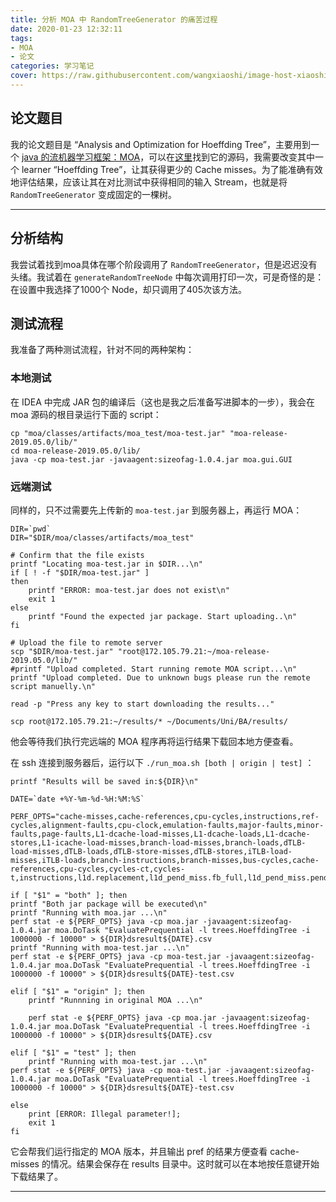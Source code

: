 ```yaml
---
title: 分析 MOA 中 RandomTreeGenerator 的痛苦过程
date: 2020-01-23 12:32:11
tags: 
- MOA
- 论文
categories: 学习笔记
cover: https://raw.githubusercontent.com/wangxiaoshi/image-host-xiaoshi/master/blog_files/img/Trees.jpg
---
```


## 论文题目
我的论文题目是 “Analysis and Optimization for Hoeffding Tree”，主要用到一个 [java 的流机器学习框架：MOA](https://moa.cms.waikato.ac.nz/)，可以在[这里](https://github.com/waikato/moa)找到它的源码，我需要改变其中一个 learner “Hoeffding Tree”，让其获得更少的 Cache misses。为了能准确有效地评估结果，应该让其在对比测试中获得相同的输入 Stream，也就是将 `RandomTreeGenerator` 变成固定的一棵树。
****
## 分析结构
我尝试着找到moa具体在哪个阶段调用了 `RandomTreeGenerator`，但是迟迟没有头绪。我试着在 `generateRandomTreeNode` 中每次调用打印一次，可是奇怪的是：在设置中我选择了1000个 Node，却只调用了405次该方法。

## 测试流程
我准备了两种测试流程，针对不同的两种架构：
### 本地测试
在 IDEA 中完成 JAR 包的编译后（这也是我之后准备写进脚本的一步），我会在 moa 源码的根目录运行下面的 script：
```
cp "moa/classes/artifacts/moa_test/moa-test.jar" "moa-release-2019.05.0/lib/"
cd moa-release-2019.05.0/lib/
java -cp moa-test.jar -javaagent:sizeofag-1.0.4.jar moa.gui.GUI
```

### 远端测试
同样的，只不过需要先上传新的 `moa-test.jar` 到服务器上，再运行 MOA：
```
DIR=`pwd`
DIR="$DIR/moa/classes/artifacts/moa_test"

# Confirm that the file exists
printf "Locating moa-test.jar in $DIR...\n"
if [ ! -f "$DIR/moa-test.jar" ]
then
    printf "ERROR: moa-test.jar does not exist\n"
    exit 1
else
    printf "Found the expected jar package. Start uploading..\n"
fi

# Upload the file to remote server
scp "$DIR/moa-test.jar" "root@172.105.79.21:~/moa-release-2019.05.0/lib/"
#printf "Upload completed. Start running remote MOA script...\n"
printf "Upload completed. Due to unknown bugs please run the remote script manuelly.\n"

read -p "Press any key to start downloading the results..."

scp root@172.105.79.21:~/results/* ~/Documents/Uni/BA/results/
```
他会等待我们执行完远端的 MOA 程序再将运行结果下载回本地方便查看。

在 ssh 连接到服务器后，运行以下 `./run_moa.sh [both | origin | test]`  ：
```
printf "Results will be saved in:${DIR}\n"

DATE=`date +%Y-%m-%d-%H:%M:%S`

PERF_OPTS="cache-misses,cache-references,cpu-cycles,instructions,ref-cycles,alignment-faults,cpu-clock,emulation-faults,major-faults,minor-faults,page-faults,L1-dcache-load-misses,L1-dcache-loads,L1-dcache-stores,L1-icache-load-misses,branch-load-misses,branch-loads,dTLB-load-misses,dTLB-loads,dTLB-store-misses,dTLB-stores,iTLB-load-misses,iTLB-loads,branch-instructions,branch-misses,bus-cycles,cache-references,cpu-cycles,cycles-ct,cycles-t,instructions,l1d.replacement,l1d_pend_miss.fb_full,l1d_pend_miss.pending_cycles,l1d_pend_miss.pending_cycles_any,l2_demand_rqsts.wb_hit,l2_lines_in.all,l2_lines_in.e,l2_lines_in.i,l2_lines_in.s,l2_lines_out.demand_clean,l2_rqsts.all_code_rd,l2_rqsts.all_demand_data_rd,l2_rqsts.all_demand_miss,l2_rqsts.all_demand_references,l2_rqsts.all_pf,l2_rqsts.all_rfo,l2_rqsts.code_rd_hit,l2_rqsts.code_rd_miss,l2_rqsts.demand_data_rd_hit,l2_rqsts.demand_data_rd_miss,l2_rqsts.l2_pf_hit,l2_rqsts.l2_pf_miss,l2_rqsts.miss,l2_rqsts.references,l2_rqsts.rfo_hit,l2_rqsts.rfo_miss,l2_trans.all_pf,l2_trans.all_requests,l2_trans.all_pf,l2_trans.all_requests,l2_trans.code_rd,l2_trans.demand_data_rd,l2_trans.l1d_wb,l2_trans.l2_fill,l2_trans.l2_wb,l2_trans.rfo"

if [ "$1" = "both" ]; then
printf "Both jar package will be executed\n"
printf "Running with moa.jar ...\n"
perf stat -e ${PERF_OPTS} java -cp moa.jar -javaagent:sizeofag-1.0.4.jar moa.DoTask "EvaluatePrequential -l trees.HoeffdingTree -i 1000000 -f 10000" > ${DIR}dsresult${DATE}.csv
printf "Running with moa-test.jar ...\n"
perf stat -e ${PERF_OPTS} java -cp moa-test.jar -javaagent:sizeofag-1.0.4.jar moa.DoTask "EvaluatePrequential -l trees.HoeffdingTree -i 1000000 -f 10000" > ${DIR}dsresult${DATE}-test.csv

elif [ "$1" = "origin" ]; then
	printf "Runnning in original MOA ...\n"
	
	perf stat -e ${PERF_OPTS} java -cp moa.jar -javaagent:sizeofag-1.0.4.jar moa.DoTask "EvaluatePrequential -l trees.HoeffdingTree -i 1000000 -f 10000" > ${DIR}dsresult${DATE}.csv

elif [ "$1" = "test" ]; then
	printf "Running with moa-test.jar ...\n"
perf stat -e ${PERF_OPTS} java -cp moa-test.jar -javaagent:sizeofag-1.0.4.jar moa.DoTask "EvaluatePrequential -l trees.HoeffdingTree -i 1000000 -f 10000" > ${DIR}dsresult${DATE}-test.csv

else
	print [ERROR: Illegal parameter!];
	exit 1
fi
```
它会帮我们运行指定的 MOA 版本，并且输出 pref 的结果方便查看 cache-misses 的情况。结果会保存在 results 目录中。这时就可以在本地按任意键开始下载结果了。
***